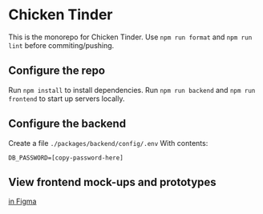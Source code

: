 # Chicken Tinder

This is the monorepo for Chicken Tinder.
Use `npm run format` and `npm run lint` before commiting/pushing.

## Configure the repo

Run `npm install` to install dependencies.
Run `npm run backend` and `npm run frontend` to start up servers locally.

## Configure the backend

Create a file `./packages/backend/config/.env`
With contents:

```
DB_PASSWORD=[copy-password-here]
```

## View frontend mock-ups and prototypes

[in Figma](https://www.figma.com/file/NYJDxRDX5nzyrkO2d03S7I/Chicken-Tinder?type=design&node-id=0%3A1&mode=design&t=a2ww8RXXaC2aStSE-1)
